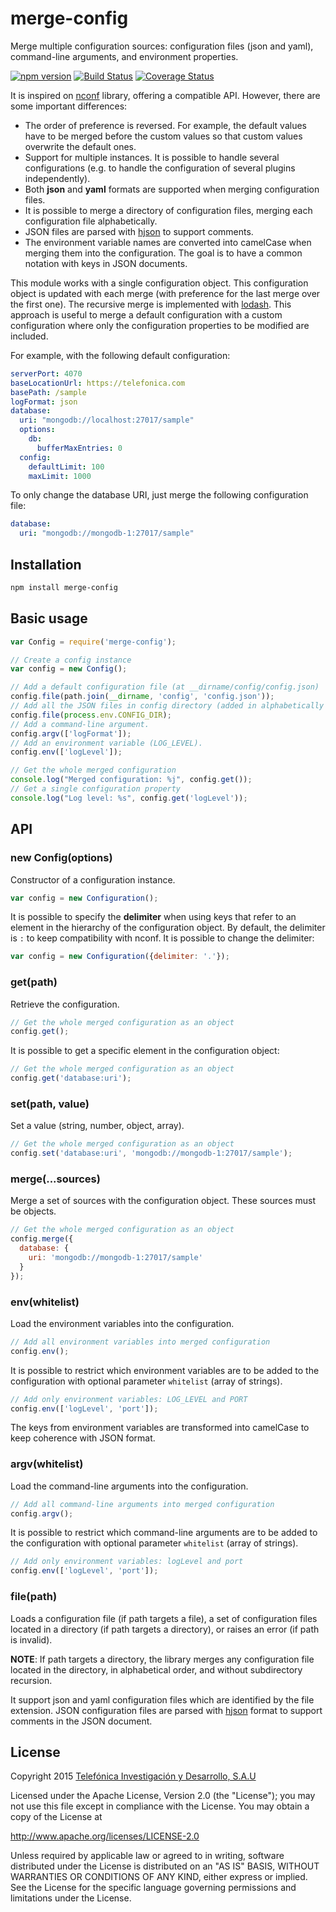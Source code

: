 # merge-config

Merge multiple configuration sources: configuration files (json and yaml), command-line arguments, and environment properties.

[![npm version](https://badge.fury.io/js/merge-config.svg)](http://badge.fury.io/js/merge-config)
[![Build Status](https://travis-ci.org/telefonica/node-merge-config.svg)](https://travis-ci.org/telefonica/node-merge-config)
[![Coverage Status](https://img.shields.io/coveralls/telefonica/node-merge-config.svg)](https://coveralls.io/r/telefonica/node-merge-config)

It is inspired on [nconf](https://github.com/indexzero/nconf) library, offering a compatible API. However, there are some important differences:

* The order of preference is reversed. For example, the default values have to be merged before the custom values so that custom values overwrite the default ones.
* Support for multiple instances. It is possible to handle several configurations (e.g. to handle the configuration of several plugins independently).
* Both **json** and **yaml** formats are supported when merging configuration files.
* It is possible to merge a directory of configuration files, merging each configuration file alphabetically.
* JSON files are parsed with [hjson](http://hjson.org/) to support comments.
* The environment variable names are converted into camelCase when merging them into the configuration. The goal is to have a common notation with keys in JSON documents.

This module works with a single configuration object. This configuration object is updated with each merge (with preference for the last merge over the first one). The recursive merge is implemented with [lodash](https://lodash.com/docs#merge). This approach is useful to merge a default configuration with a custom configuration where only the configuration properties to be modified are included.

For example, with the following default configuration:

```yml
serverPort: 4070
baseLocationUrl: https://telefonica.com
basePath: /sample
logFormat: json
database:
  uri: "mongodb://localhost:27017/sample"
  options:
    db:
      bufferMaxEntries: 0
  config:
    defaultLimit: 100
    maxLimit: 1000

```

To only change the database URI, just merge the following configuration file:

```yml
database:
  uri: "mongodb://mongodb-1:27017/sample"
```

## Installation

```bash
npm install merge-config
```

## Basic usage

```js
var Config = require('merge-config');

// Create a config instance
var config = new Config();

// Add a default configuration file (at __dirname/config/config.json)
config.file(path.join(__dirname, 'config', 'config.json'));
// Add all the JSON files in config directory (added in alphabetically order)
config.file(process.env.CONFIG_DIR);
// Add a command-line argument.
config.argv(['logFormat']);
// Add an environment variable (LOG_LEVEL).
config.env(['logLevel']);

// Get the whole merged configuration
console.log("Merged configuration: %j", config.get());
// Get a single configuration property
console.log("Log level: %s", config.get('logLevel'));
```

## API

### new Config(options)

Constructor of a configuration instance.

```js
var config = new Configuration();
```

It is possible to specify the **delimiter** when using keys that refer to an element in the hierarchy of the configuration object. By default, the delimiter is `:` to keep compatibility with nconf. It is possible to change the delimiter:

```js
var config = new Configuration({delimiter: '.'});
```

### get(path)

Retrieve the configuration.

```js
// Get the whole merged configuration as an object
config.get();
```

It is possible to get a specific element in the configuration object:

```js
// Get the whole merged configuration as an object
config.get('database:uri');
```

### set(path, value)

Set a value (string, number, object, array).

```js
// Get the whole merged configuration as an object
config.set('database:uri', 'mongodb://mongodb-1:27017/sample');
```

### merge(...sources)

Merge a set of sources with the configuration object. These sources must be objects.

```js
// Get the whole merged configuration as an object
config.merge({
  database: {
    uri: 'mongodb://mongodb-1:27017/sample'
  }
});
```

### env(whitelist)

Load the environment variables into the configuration.

```js
// Add all environment variables into merged configuration
config.env();
```

It is possible to restrict which environment variables are to be added to the configuration with optional parameter `whitelist` (array of strings).

```js
// Add only environment variables: LOG_LEVEL and PORT
config.env(['logLevel', 'port']);
```

The keys from environment variables are transformed into camelCase to keep coherence with JSON format.

### argv(whitelist)

Load the command-line arguments into the configuration.

```js
// Add all command-line arguments into merged configuration
config.argv();
```

It is possible to restrict which command-line arguments are to be added to the configuration with optional parameter `whitelist` (array of strings).

```js
// Add only environment variables: logLevel and port
config.env(['logLevel', 'port']);
```

### file(path)

Loads a configuration file (if path targets a file), a set of configuration files located in a directory (if path targets a directory), or raises an error (if path is invalid).

**NOTE**: If path targets a directory, the library merges any configuration file located in the directory, in alphabetical order, and without subdirectory recursion.

It support json and yaml configuration files which are identified by the file extension. JSON configuration files are parsed with [hjson](https://github.com/laktak/hjson-js) format to support comments in the JSON document.

## License

Copyright 2015 [Telefónica Investigación y Desarrollo, S.A.U](http://www.tid.es)

Licensed under the Apache License, Version 2.0 (the "License"); you may not use this file except in compliance with the License. You may obtain a copy of the License at

http://www.apache.org/licenses/LICENSE-2.0

Unless required by applicable law or agreed to in writing, software distributed under the License is distributed on an "AS IS" BASIS, WITHOUT WARRANTIES OR CONDITIONS OF ANY KIND, either express or implied. See the License for the specific language governing permissions and limitations under the License.
